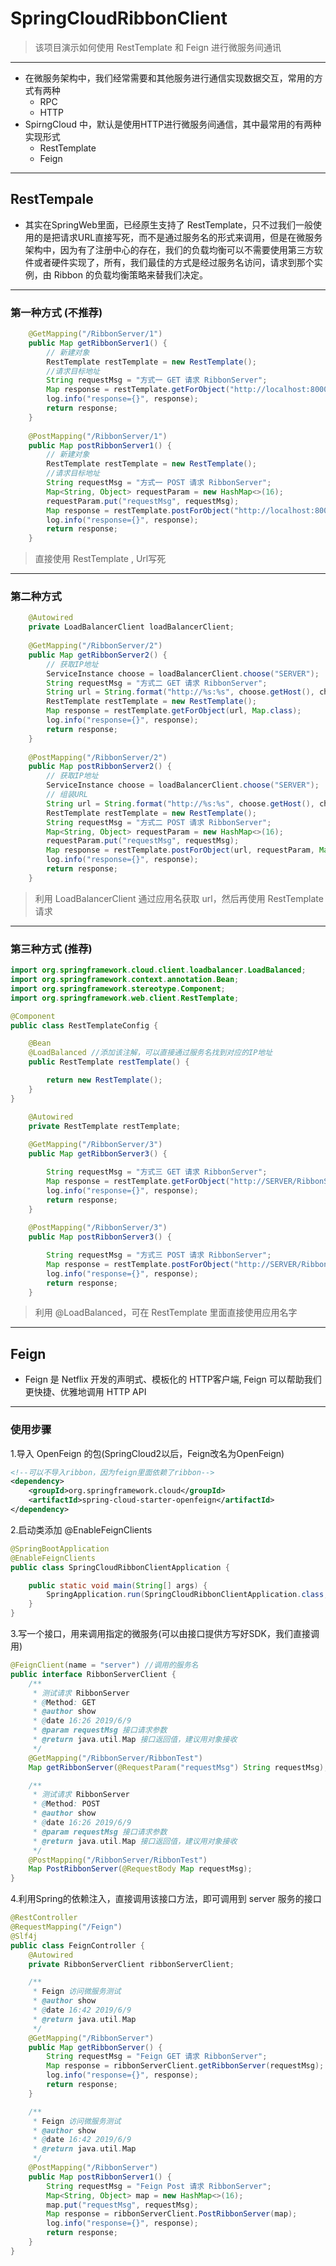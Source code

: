 # SpringCloudRibbonClient
> 该项目演示如何使用 RestTemplate 和 Feign 进行微服务间通讯 

---

 - 在微服务架构中，我们经常需要和其他服务进行通信实现数据交互，常用的方式有两种
   - RPC
   - HTTP
 - SpirngCloud 中，默认是使用HTTP进行微服务间通信，其中最常用的有两种实现形式
   - RestTemplate
   - Feign
   
 ---
 
 ## RestTempale
  - 其实在SpringWeb里面，已经原生支持了 RestTemplate，只不过我们一般使用的是把请求URL直接写死，而不是通过服务名的形式来调用，但是在微服务架构中，因为有了注册中心的存在，我们的负载均衡可以不需要使用第三方软件或者硬件实现了，所有，我们最佳的方式是经过服务名访问，请求到那个实例，由 Ribbon 的负载均衡策略来替我们决定。
  
---

### 第一种方式 (不推荐)
```java
    @GetMapping("/RibbonServer/1")
    public Map getRibbonServer1() {
        // 新建对象
        RestTemplate restTemplate = new RestTemplate();
        //请求目标地址
        String requestMsg = "方式一 GET 请求 RibbonServer";
        Map response = restTemplate.getForObject("http://localhost:8000/RibbonServer/RibbonTest?requestMsg=" + requestMsg, Map.class);
        log.info("response={}", response);
        return response;
    }
    
    @PostMapping("/RibbonServer/1")
    public Map postRibbonServer1() {
        // 新建对象
        RestTemplate restTemplate = new RestTemplate();
        //请求目标地址
        String requestMsg = "方式一 POST 请求 RibbonServer";
        Map<String, Object> requestParam = new HashMap<>(16);
        requestParam.put("requestMsg", requestMsg);
        Map response = restTemplate.postForObject("http://localhost:8000/RibbonServer/RibbonTest", requestParam, Map.class);
        log.info("response={}", response);
        return response;
    }
```
> 直接使用 RestTemplate , Url写死  

---

### 第二种方式 
```java
    @Autowired
    private LoadBalancerClient loadBalancerClient;
    
    @GetMapping("/RibbonServer/2")
    public Map getRibbonServer2() {
        // 获取IP地址
        ServiceInstance choose = loadBalancerClient.choose("SERVER");
        String requestMsg = "方式二 GET 请求 RibbonServer";
        String url = String.format("http://%s:%s", choose.getHost(), choose.getPort() + "/RibbonServer/RibbonTest?requestMsg=" + requestMsg);
        RestTemplate restTemplate = new RestTemplate();
        Map response = restTemplate.getForObject(url, Map.class);
        log.info("response={}", response);
        return response;
    }
    
    @PostMapping("/RibbonServer/2")
    public Map postRibbonServer2() {
        // 获取IP地址
        ServiceInstance choose = loadBalancerClient.choose("SERVER");
        // 组装URL
        String url = String.format("http://%s:%s", choose.getHost(), choose.getPort() + "/RibbonServer/RibbonTest");
        RestTemplate restTemplate = new RestTemplate();
        String requestMsg = "方式二 POST 请求 RibbonServer";
        Map<String, Object> requestParam = new HashMap<>(16);
        requestParam.put("requestMsg", requestMsg);
        Map response = restTemplate.postForObject(url, requestParam, Map.class);
        log.info("response={}", response);
        return response;
    }
```
 > 利用 LoadBalancerClient 通过应用名获取 url，然后再使用 RestTemplate 请求
 
---
 
### 第三种方式 (推荐)
```java
import org.springframework.cloud.client.loadbalancer.LoadBalanced;
import org.springframework.context.annotation.Bean;
import org.springframework.stereotype.Component;
import org.springframework.web.client.RestTemplate;

@Component
public class RestTemplateConfig {

    @Bean
    @LoadBalanced //添加该注解，可以直接通过服务名找到对应的IP地址
    public RestTemplate restTemplate() {

        return new RestTemplate();
    }
}
```
```java
    @Autowired
    private RestTemplate restTemplate;
    
    @GetMapping("/RibbonServer/3")
    public Map getRibbonServer3() {

        String requestMsg = "方式三 GET 请求 RibbonServer";
        Map response = restTemplate.getForObject("http://SERVER/RibbonServer/RibbonTest?requestMsg=" + requestMsg, Map.class);
        log.info("response={}", response);
        return response;
    }
    
    @PostMapping("/RibbonServer/3")
    public Map postRibbonServer3() {

        String requestMsg = "方式三 POST 请求 RibbonServer";
        Map response = restTemplate.postForObject("http://SERVER/RibbonServer/RibbonTest", getRequestParam(requestMsg), Map.class);
        log.info("response={}", response);
        return response;
    }
```
> 利用 @LoadBalanced，可在 RestTemplate 里面直接使用应用名字

---

## Feign 
- Feign 是 Netflix 开发的声明式、模板化的 HTTP客户端, Feign 可以帮助我们更快捷、优雅地调用 HTTP API

---

### 使用步骤
1.导入 OpenFeign 的包(SpringCloud2以后，Feign改名为OpenFeign)
```xml
<!--可以不导入ribbon，因为feign里面依赖了ribbon-->
<dependency>
    <groupId>org.springframework.cloud</groupId>
    <artifactId>spring-cloud-starter-openfeign</artifactId>
</dependency>
```
2.启动类添加 @EnableFeignClients 
```java
@SpringBootApplication
@EnableFeignClients
public class SpringCloudRibbonClientApplication {

    public static void main(String[] args) {
        SpringApplication.run(SpringCloudRibbonClientApplication.class, args);
    }
}
```
3.写一个接口，用来调用指定的微服务(可以由接口提供方写好SDK，我们直接调用)
```java
@FeignClient(name = "server") //调用的服务名
public interface RibbonServerClient {
    /**
     * 测试请求 RibbonServer
     * @Method: GET
     * @author show
     * @date 16:26 2019/6/9
     * @param requestMsg 接口请求参数
     * @return java.util.Map 接口返回值，建议用对象接收
     */
    @GetMapping("/RibbonServer/RibbonTest")
    Map getRibbonServer(@RequestParam("requestMsg") String requestMsg);

    /**
     * 测试请求 RibbonServer
     * @Method: POST
     * @author show
     * @date 16:26 2019/6/9
     * @param requestMsg 接口请求参数
     * @return java.util.Map 接口返回值，建议用对象接收
     */
    @PostMapping("/RibbonServer/RibbonTest")
    Map PostRibbonServer(@RequestBody Map requestMsg);
}
```
4.利用Spring的依赖注入，直接调用该接口方法，即可调用到 server 服务的接口
```java
@RestController
@RequestMapping("/Feign")
@Slf4j
public class FeignController {
    @Autowired
    private RibbonServerClient ribbonServerClient;

    /**
     * Feign 访问微服务测试
     * @author show
     * @date 16:42 2019/6/9
     * @return java.util.Map
     */
    @GetMapping("/RibbonServer")
    public Map getRibbonServer() {
        String requestMsg = "Feign GET 请求 RibbonServer";
        Map response = ribbonServerClient.getRibbonServer(requestMsg);
        log.info("response={}", response);
        return response;
    }

    /**
     * Feign 访问微服务测试
     * @author show
     * @date 16:42 2019/6/9
     * @return java.util.Map
     */
    @PostMapping("/RibbonServer")
    public Map postRibbonServer1() {
        String requestMsg = "Feign Post 请求 RibbonServer";
        Map<String, Object> map = new HashMap<>(16);
        map.put("requestMsg", requestMsg);
        Map response = ribbonServerClient.PostRibbonServer(map);
        log.info("response={}", response);
        return response;
    }
}
```
